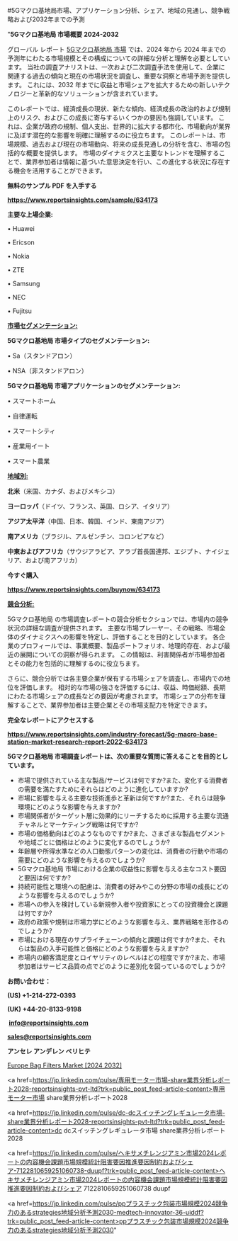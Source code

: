#5Gマクロ基地局市場、アプリケーション分析、シェア、地域の見通し、競争戦略および2032年までの予測

"<strong>5Gマクロ基地局 市場概要 2024-2032</strong>

グローバル レポート <a href=https://www.reportsinsights.com/sample/634173>5Gマクロ基地局 市場</a> では、2024 年から 2024 年までの予測年にわたる市場規模とその構成についての詳細な分析と理解を必要としています。 当社の調査アナリストは、一次および二次調査手法を使用して、企業に関連する過去の傾向と現在の市場状況を調査し、重要な洞察と市場予測を提供します。 これには、2032 年までに収益と市場シェアを拡大​​するための新しいテクノロジーと革新的なソリューションが含まれています。

このレポートでは、経済成長の現状、新たな傾向、経済成長の政治的および規制上のリスク、およびこの成長に寄与するいくつかの要因も強調しています。 これは、企業が政府の規制、個人支出、世界的に拡大する都市化、市場動向が業界に及ぼす潜在的な影響を明確に理解するのに役立ちます。 このレポートは、市場規模、過去および現在の市場動向、将来の成長見通しの分析を含む、市場の包括的な概要を提供します。 市場のダイナミクスと主要なトレンドを理解することで、業界参加者は情報に基づいた意思決定を行い、この進化する状況に存在する機会を活用することができます。

<strong><b>無料のサンプル PDF を入手する</b></strong>

<a href=https://www.reportsinsights.com/sample/634173><strong><u>https://www.reportsinsights.com/sample/634173</u></strong></a>

<strong>主要な上場企業:</strong>

• Huawei

• Ericson

• Nokia

• ZTE

• Samsung

• NEC

• Fujitsu

<strong><u>市場セグメンテーション</u></strong><strong><u>:</u></strong>

<strong>5Gマクロ基地局 市場タイプのセグメンテーション:</strong>

• Sa（スタンドアロン）

• NSA（非スタンドアロン）

<strong>5Gマクロ基地局 市場アプリケーションのセグメンテーション:</strong>

• スマートホーム

• 自律運転

• スマートシティ

• 産業用イート

• スマート農業

<strong><u>地域別</u></strong><strong><u>:</u></strong>

<strong>北米</strong>（米国、カナダ、およびメキシコ）

<strong>ヨーロッパ</strong>（ドイツ、フランス、英国、ロシア、イタリア）

<strong>アジア太平洋</strong>（中国、日本、韓国、インド、東南アジア）

<strong>南アメリカ</strong>（ブラジル、アルゼンチン、コロンビアなど）

<strong>中東およびアフリカ</strong>（サウジアラビア、アラブ首長国連邦、エジプト、ナイジェリア、および南アフリカ）

<strong>今すぐ購入</strong>

<a href=https://www.reportsinsights.com/buynow/634173><strong><u>https://www.reportsinsights.com/buynow/634173</u></strong></a>

<strong><u>競合分析:</u></strong>

5Gマクロ基地局 の市場調査レポートの競合分析セクションでは、市場内の競争状況の詳細な調査が提供されます。 主要な市場プレーヤー、その戦略、市場全体のダイナミクスへの影響を特定し、評価することを目的としています。 各企業のプロフィールでは、事業概要、製品ポートフォリオ、地理的存在、および最近の展開についての洞察が得られます。 この情報は、利害関係者が市場参加者とその能力を包括的に理解するのに役立ちます。

さらに、競合分析では各主要企業が保有する市場シェアを調査し、市場内での地位を評価します。 相対的な市場の強さを評価するには、収益、時価総額、長期にわたる市場シェアの成長などの要因が考慮されます。 市場シェアの分布を理解することで、業界参加者は主要企業とその市場支配力を特定できます。

<strong>完全なレポートにアクセスする</strong>

<a href=https://www.reportsinsights.com/industry-forecast/5g-macro-base-station-market-research-report-2022-634173><strong><u><b>https://www.reportsinsights.com/industry-forecast/5g-macro-base-station-market-research-report-2022-634173</b></u></strong></a>

<strong><b>5Gマクロ基地局 市場調査レポートは、次の重要な質問に答えることを目的としています。</b></strong>
<ul>
  <li>市場で提供されている主な製品/サービスは何ですか?また、変化する消費者の需要を満たすためにそれらはどのように進化していますか?</li>
  <li>市場に影響を与える主要な技術進歩と革新は何ですか?また、それらは競争環境にどのような影響を与えますか?</li>
  <li>市場関係者がターゲット層に効果的にリーチするために採用する主要な流通チャネルとマーケティング戦略は何ですか?</li>
  <li>市場の価格動向はどのようなものですか?また、さまざまな製品セグメントや地域ごとに価格はどのように変化するのでしょうか?</li>
  <li>年齢層や所得水準などの人口動態パターンの変化は、消費者の行動や市場の需要にどのような影響を与えるのでしょうか?</li>
  <li>5Gマクロ基地局 市場における企業の収益性に影響を与える主なコスト要因と要因は何ですか?</li>
  <li>持続可能性と環境への配慮は、消費者の好みやこの分野の市場の成長にどのような影響を与えるのでしょうか?</li>
  <li>市場への参入を検討している新規参入者や投資家にとっての投資機会と課題は何ですか?</li>
  <li>政府の政策や規制は市場力学にどのような影響を与え、業界戦略を形作るのでしょうか?</li>
  <li>市場における現在のサプライチェーンの傾向と課題は何ですか?また、それらは製品の入手可能性と価格にどのような影響を与えますか?</li>
  <li>市場内の顧客満足度とロイヤリティのレベルはどの程度ですか?また、市場参加者はサービス品質の点でどのように差別化を図っているのでしょうか?</li>
</ul>
<strong>お問い合わせ：</strong>

<strong>(US) +1-214-272-0393</strong>

<strong>(UK) +44-20-8133-9198</strong>

<strong> </strong><a href=info@reportsinsights.com><strong><u>info@reportsinsights.com</u></strong></a>

<a href=sales@reportsinsights.com><strong><u>sales@reportsinsights.com</u></strong></a>

<strong>アンセレ アンデレン ベリヒテ</strong>

<a href=https://www.linkedin.com/pulse/europe-bag-filters-markets-analysis-decision-makers-dygzf/>Europe Bag Filters Market [2024 2032]</a>

<a href=https://jp.linkedin.com/pulse/専用モーター市場-share業界分析レポート2028-reportsinsights-pvt-ltd?trk=public_post_feed-article-content>専用モーター市場 share業界分析レポート2028</a>

<a href=https://jp.linkedin.com/pulse/dc-dcスイッチングレギュレータ市場-share業界分析レポート2028-reportsinsights-pvt-ltd?trk=public_post_feed-article-content>dc dcスイッチングレギュレータ市場 share業界分析レポート2028</a>

<a href=https://jp.linkedin.com/pulse/ヘキサメチレンジアミン市場2024レポートの内容機会課題市場規模統計阻害要因推進要因制約およびシェア-7122810659251060738-duupf?trk=public_post_feed-article-content>ヘキサメチレンジアミン市場2024レポートの内容機会課題市場規模統計阻害要因推進要因制約およびシェア 7122810659251060738 duupf</a>

<a href=https://jp.linkedin.com/pulse/ppプラスチック包装市場規模2024競争力のあるstrategies地域分析予測2030-medtech-innovator-36-uiddf?trk=public_post_feed-article-content>ppプラスチック包装市場規模2024競争力のあるstrategies地域分析予測2030</a>"
